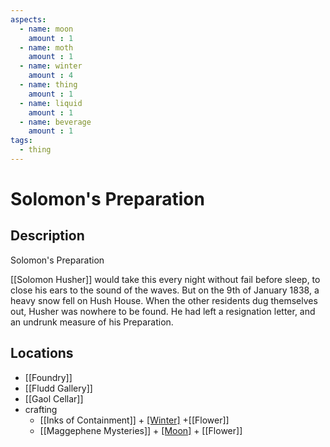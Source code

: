 ```yaml
---
aspects: 
  - name: moon
    amount : 1
  - name: moth
    amount : 1
  - name: winter
    amount : 4
  - name: thing
    amount : 1
  - name: liquid
    amount : 1
  - name: beverage
    amount : 1
tags:
  - thing
---
```


# Solomon's Preparation

## Description
Solomon's Preparation

[[Solomon Husher]] would take this every night without fail before sleep, to close his ears to the sound of the waves. But on the 9th of January 1838, a heavy snow fell on Hush House. When the other residents dug themselves out, Husher was nowhere to be found. He had left a resignation letter, and an undrunk measure of his Preparation.
## Locations
- [[Foundry]]
- [[Fludd Gallery]]
- [[Gaol Cellar]]
- crafting
	- [[Inks of Containment]] + [[Winter]](10) +[[Flower]]
	- [[Maggephene Mysteries]] + [[Moon]](10) + [[Flower]]